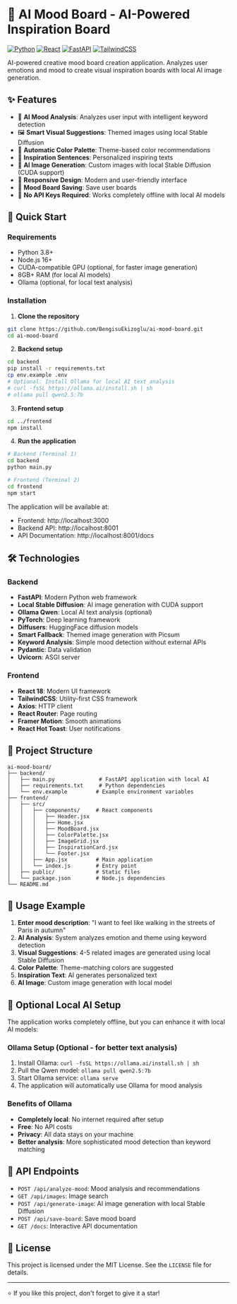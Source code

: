 # 🎨 AI Mood Board - AI-Powered Inspiration Board

[![Python](https://img.shields.io/badge/Python-3.8+-blue.svg)](https://www.python.org/)
[![React](https://img.shields.io/badge/React-18.0+-blue.svg)](https://reactjs.org/)
[![FastAPI](https://img.shields.io/badge/FastAPI-0.100+-green.svg)](https://fastapi.tiangolo.com/)
[![TailwindCSS](https://img.shields.io/badge/TailwindCSS-3.0+-blue.svg)](https://tailwindcss.com/)

AI-powered creative mood board creation application. Analyzes user emotions and mood to create visual inspiration boards with local AI image generation.

## ✨ Features

- 🤖 **AI Mood Analysis**: Analyzes user input with intelligent keyword detection
- 🖼️ **Smart Visual Suggestions**: Themed images using local Stable Diffusion
- 🎨 **Automatic Color Palette**: Theme-based color recommendations
- 💭 **Inspiration Sentences**: Personalized inspiring texts
- 🎯 **AI Image Generation**: Custom images with local Stable Diffusion (CUDA support)
- 📱 **Responsive Design**: Modern and user-friendly interface
- 💾 **Mood Board Saving**: Save user boards
- 🚀 **No API Keys Required**: Works completely offline with local AI models

## 🚀 Quick Start

### Requirements

- Python 3.8+
- Node.js 16+
- CUDA-compatible GPU (optional, for faster image generation)
- 8GB+ RAM (for local AI models)
- Ollama (optional, for local text analysis)

### Installation

1. **Clone the repository**
```bash
git clone https://github.com/BengisuEkizoglu/ai-mood-board.git
cd ai-mood-board
```

2. **Backend setup**
```bash
cd backend
pip install -r requirements.txt
cp env.example .env
# Optional: Install Ollama for local AI text analysis
# curl -fsSL https://ollama.ai/install.sh | sh
# ollama pull qwen2.5:7b
```

3. **Frontend setup**
```bash
cd ../frontend
npm install
```

4. **Run the application**
```bash
# Backend (Terminal 1)
cd backend
python main.py

# Frontend (Terminal 2)
cd frontend
npm start
```

The application will be available at:
- Frontend: http://localhost:3000
- Backend API: http://localhost:8001
- API Documentation: http://localhost:8001/docs

## 🛠️ Technologies

### Backend
- **FastAPI**: Modern Python web framework
- **Local Stable Diffusion**: AI image generation with CUDA support
- **Ollama Qwen**: Local AI text analysis (optional)
- **PyTorch**: Deep learning framework
- **Diffusers**: HuggingFace diffusion models
- **Smart Fallback**: Themed image generation with Picsum
- **Keyword Analysis**: Simple mood detection without external APIs
- **Pydantic**: Data validation
- **Uvicorn**: ASGI server

### Frontend
- **React 18**: Modern UI framework
- **TailwindCSS**: Utility-first CSS framework
- **Axios**: HTTP client
- **React Router**: Page routing
- **Framer Motion**: Smooth animations
- **React Hot Toast**: User notifications

## 📁 Project Structure

```
ai-mood-board/
├── backend/
│   ├── main.py              # FastAPI application with local AI
│   ├── requirements.txt     # Python dependencies
│   └── env.example         # Example environment variables
├── frontend/
│   ├── src/
│   │   ├── components/     # React components
│   │   │   ├── Header.jsx
│   │   │   ├── Home.jsx
│   │   │   ├── MoodBoard.jsx
│   │   │   ├── ColorPalette.jsx
│   │   │   ├── ImageGrid.jsx
│   │   │   ├── InspirationCard.jsx
│   │   │   └── Footer.jsx
│   │   ├── App.jsx         # Main application
│   │   └── index.js        # Entry point
│   ├── public/             # Static files
│   └── package.json        # Node.js dependencies
└── README.md
```

## 🎯 Usage Example

1. **Enter mood description**: "I want to feel like walking in the streets of Paris in autumn"
2. **AI Analysis**: System analyzes emotion and theme using keyword detection
3. **Visual Suggestions**: 4-5 related images are generated using local Stable Diffusion
4. **Color Palette**: Theme-matching colors are suggested
5. **Inspiration Text**: AI generates personalized text
6. **AI Image**: Custom image generation with local model

## 🔑 Optional Local AI Setup

The application works completely offline, but you can enhance it with local AI models:

### Ollama Setup (Optional - for better text analysis)
1. Install Ollama: `curl -fsSL https://ollama.ai/install.sh | sh`
2. Pull the Qwen model: `ollama pull qwen2.5:7b`
3. Start Ollama service: `ollama serve`
4. The application will automatically use Ollama for mood analysis

### Benefits of Ollama
- **Completely local**: No internet required after setup
- **Free**: No API costs
- **Privacy**: All data stays on your machine
- **Better analysis**: More sophisticated mood detection than keyword matching

## 🔧 API Endpoints

- `POST /api/analyze-mood`: Mood analysis and recommendations
- `GET /api/images`: Image search
- `POST /api/generate-image`: AI image generation with local Stable Diffusion
- `POST /api/save-board`: Save mood board
- `GET /docs`: Interactive API documentation

## 📄 License

This project is licensed under the MIT License. See the `LICENSE` file for details.

---

⭐ If you like this project, don't forget to give it a star! 